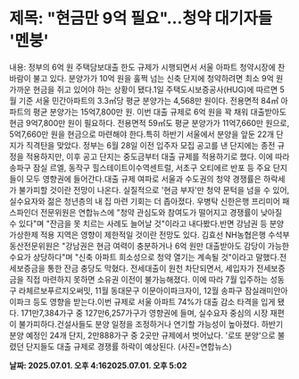 # **제목: "현금만 9억 필요"…청약 대기자들 '멘붕'**

  내용: 정부의 6억 원 주택담보대출 한도 규제가 시행되면서 서울 아파트 청약시장에 찬바람이 불고 있다. 분양가가 10억 원을 훌쩍 넘는 신축 단지에 청약하려면 최소 9억 원 가까운 현금을 쥐고 있어야 하는 상황이 됐다.1일 주택도시보증공사(HUG)에 따르면 5월 기준 서울 민간아파트의 3.3㎡당 평균 분양가는 4,568만 원이다. 전용면적 84㎡ 아파트의 평균 분양가는 15억7,800만 원. 이번 대출 규제로 6억 원을 꽉 채워 대출받아도 현금 9억7,800만 원이 필요하다. 전용면적 59㎡도 평균 분양가가 11억7,660만 원으로, 5억7,660만 원을 현금으로 마련해야 한다.특히 하반기 서울에서 분양을 앞둔 22개 단지가 직격탄을 맞았다. 정부는 6월 28일 이전 입주자 모집 공고를 낸 단지에는 종전 규정을 적용하지만, 이후 공고 단지는 중도금부터 대출 규제를 적용하기로 했다. 이에 따라 송파구 잠실 르엘, 동작구 힐스테이트이수역센트럴, 서초구 오티에르 반포 등 주요 단지들이 모두 영향권에 들어간다.대출 규제 여파로 서울과 수도권의 청약 경쟁률은 하락세가 불가피할 것이란 전망이 나온다. 실질적으로 '현금 부자'만 청약 문턱을 넘을 수 있어, 실수요자와 젊은 청년층의 내 집 마련 기회는 더 좁아졌다. 우병탁 신한은행 프리미어 패스파인더 전문위원은 연합뉴스에 "청약 관심도와 참여도가 떨어지고 경쟁률이 낮아질 수 있다"며 "잔금을 못 치르는 사례도 늘어날 것"이라고 내다봤다.반면 강남권 등 분양가상한제 적용 지역은 영향이 제한적일 것이란 전망도 있다. 김효선 NH농협은행 수석부동산전문위원은 "강남권은 현금 여력이 충분하거나 6억 원만 대출받아도 감당이 가능한 수요가 상당하다"며 "신축 아파트 희소성으로 청약 열기는 계속될 것"이라고 말했다.전세보증금을 통한 잔금 충당도 막혔다. 전세대출이 원천 차단되면서, 세입자가 전세보증금을 직접 마련하지 못하면 소유권 이전이 불가능해졌다. 이에 따라 7월 입주하는 성동구 라체르보푸르지오써밋, 11월 동대문구 이문아이파크자이, 12월 송파구 잠실래미안아이파크 등도 영향을 받는다.이번 규제로 서울 아파트 74%가 대출 감소 타격을 입게 됐다. 171만7,384가구 중 127만6,257가구가 영향권에 들며, 실수요자 중심의 시장 재편이 불가피하다.건설사들도 분양 일정을 조정하거나 연기할 가능성이 높아졌다. 하반기 분양 예정인 24개 단지, 2만888가구 중 2곳만 규제에서 벗어났다. '로또 분양'으로 불렸던 단지들도 대출 규제로 경쟁률 하락이 예상된다. (사진=연합뉴스)

  **날짜: 2025.07.01. 오후 4:162025.07.01. 오후 5:02**